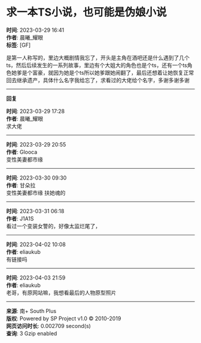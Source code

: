 # 求一本TS小说，也可能是伪娘小说

**时间**: 2023-03-29 16:41  
**作者**: 晨曦_耀眼  
**标签**: [GF]  

是第一人称写的，里边大概剧情我忘了，开头是主角在酒吧还是什么遇到了几个ts，然后后续发生的一系列故事，里边有个大姐大的角色也是个ts，还有一个ts角色她爹是个富豪，就因为她是个ts所以她爹跟她闹翻了，最后还想着让她恢复正常回去继承遗产，具体什么名字我给忘了，求看过的大佬给个名字，多谢多谢多谢  

---

**回复**  

**时间**: 2023-03-29 17:28  
**作者**: 晨曦_耀眼  
求大佬  

---

**时间**: 2023-03-29 20:55  
**作者**: Glooca  
变性美妻都市缘  

---

**时间**: 2023-03-30 09:30  
**作者**: 甘朵拉  
变性美妻都市缘 扶她魂的  

---

**时间**: 2023-03-31 06:18  
**作者**: J1A1S  
看过一个变装女警的，好像太监烂尾了，  

---

**时间**: 2023-04-02 10:08  
**作者**: eliaukub  
有链接吗  

---

**时间**: 2023-04-03 21:59  
**作者**: eliaukub  
老哥，有原网站嘛，我想看最后的人物原型照片  

---

**来源**: 南+ South Plus  
**版权**: Powered by SP Project v1.0 © 2010-2019  
**网页访问时长**: 0.002709 second(s)  
**查询**: 3 Gzip enabled  
